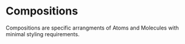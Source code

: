 # Compositions

Compositions are specific arrangments of Atoms and Molecules with minimal styling requirements.
